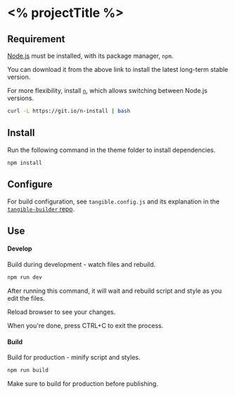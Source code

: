 # <% projectTitle %>

## Requirement

[Node.js](https://nodejs.org/en/) must be installed, with its package manager, `npm`.

You can download it from the above link to install the latest long-term stable version.

For more flexibility, install [`n`](https://github.com/mklement0/n-install), which allows switching between Node.js versions.

```sh
curl -L https://git.io/n-install | bash
```

## Install

Run the following command in the theme folder to install dependencies.

```
npm install
```

## Configure

For build configuration, see `tangible.config.js` and its explanation in the [`tangible-builder` repo](https://bitbucket.org/tangibleinc/tangible-builder).

## Use

#### Develop

Build during development - watch files and rebuild.

```sh
npm run dev
```

After running this command, it will wait and rebuild script and style as you edit the files.

Reload browser to see your changes.

When you're done, press CTRL+C to exit the process.

#### Build

Build for production - minify script and styles.

```sh
npm run build
```

Make sure to build for production before publishing.
